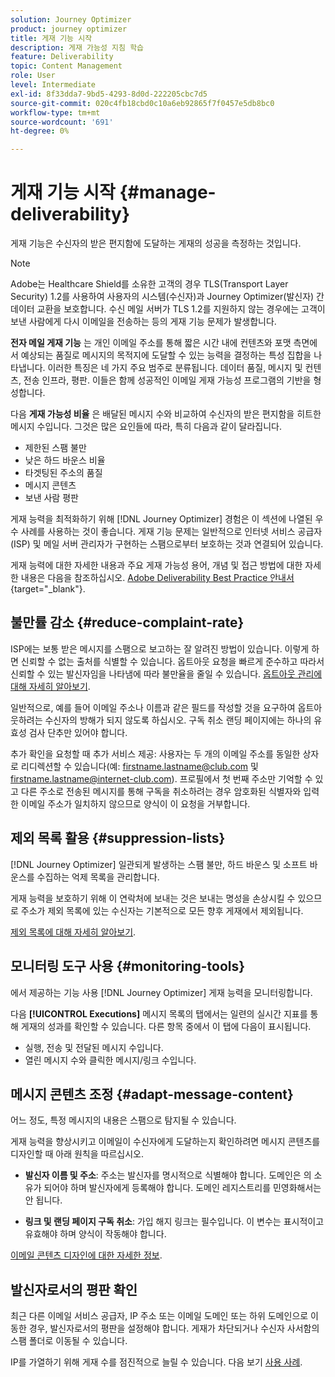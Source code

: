 ```yaml
---
solution: Journey Optimizer
product: journey optimizer
title: 게재 기능 시작
description: 게재 가능성 지침 학습
feature: Deliverability
topic: Content Management
role: User
level: Intermediate
exl-id: 8f33dda7-9bd5-4293-8d0d-222205cbc7d5
source-git-commit: 020c4fb18cbd0c10a6eb92865f7f0457e5db8bc0
workflow-type: tm+mt
source-wordcount: '691'
ht-degree: 0%

---
```


# 게재 기능 시작 {#manage-deliverability}

게재 기능은 수신자의 받은 편지함에 도달하는 게재의 성공을 측정하는 것입니다.

>[!NOTE]
>
>Adobe는 Healthcare Shield를 소유한 고객의 경우 TLS(Transport Layer Security) 1.2를 사용하여 사용자의 시스템(수신자)과 Journey Optimizer(발신자) 간 데이터 교환을 보호합니다. 수신 메일 서버가 TLS 1.2를 지원하지 않는 경우에는 고객이 보낸 사람에게 다시 이메일을 전송하는 등의 게재 기능 문제가 발생합니다.

**전자 메일 게재 기능** 는 개인 이메일 주소를 통해 짧은 시간 내에 컨텐츠와 포맷 측면에서 예상되는 품질로 메시지의 목적지에 도달할 수 있는 능력을 결정하는 특성 집합을 나타냅니다. 이러한 특징은 네 가지 주요 범주로 분류됩니다. 데이터 품질, 메시지 및 컨텐츠, 전송 인프라, 평판. 이들은 함께 성공적인 이메일 게재 가능성 프로그램의 기반을 형성합니다.

다음 **게재 가능성 비율** 은 배달된 메시지 수와 비교하여 수신자의 받은 편지함을 히트한 메시지 수입니다. 그것은 많은 요인들에 따라, 특히 다음과 같이 달라집니다.

* 제한된 스팸 불만
* 낮은 하드 바운스 비율
* 타겟팅된 주소의 품질
* 메시지 콘텐츠
* 보낸 사람 평판

게재 능력을 최적화하기 위해 [!DNL Journey Optimizer] 경험은 이 섹션에 나열된 우수 사례를 사용하는 것이 좋습니다. 게재 기능 문제는 일반적으로 인터넷 서비스 공급자(ISP) 및 메일 서버 관리자가 구현하는 스팸으로부터 보호하는 것과 연결되어 있습니다.

게재 능력에 대한 자세한 내용과 주요 게재 가능성 용어, 개념 및 접근 방법에 대한 자세한 내용은 다음을 참조하십시오. [Adobe Deliverability Best Practice 안내서](https://experienceleague.adobe.com/docs/deliverability-learn/deliverability-best-practice-guide/introduction.html){target=&quot;_blank&quot;}.

## 불만률 감소 {#reduce-complaint-rate}

ISP에는 보통 받은 메시지를 스팸으로 보고하는 잘 알려진 방법이 있습니다. 이렇게 하면 신뢰할 수 없는 출처를 식별할 수 있습니다. 옵트아웃 요청을 빠르게 준수하고 따라서 신뢰할 수 있는 발신자임을 나타냄에 따라 불만율을 줄일 수 있습니다. [옵트아웃 관리에 대해 자세히 알아보기](../privacy/opt-out.md#opt-out-management).

일반적으로, 예를 들어 이메일 주소나 이름과 같은 필드를 작성할 것을 요구하여 옵트아웃하려는 수신자의 방해가 되지 않도록 하십시오. 구독 취소 랜딩 페이지에는 하나의 유효성 검사 단추만 있어야 합니다.

추가 확인을 요청할 때 추가 서비스 제공: 사용자는 두 개의 이메일 주소를 동일한 상자로 리디렉션할 수 있습니다(예: firstname.lastname@club.com 및 firstname.lastname@internet-club.com). 프로필에서 첫 번째 주소만 기억할 수 있고 다른 주소로 전송된 메시지를 통해 구독을 취소하려는 경우 암호화된 식별자와 입력한 이메일 주소가 일치하지 않으므로 양식이 이 요청을 거부합니다.

## 제외 목록 활용 {#suppression-lists}

[!DNL Journey Optimizer] 일관되게 발생하는 스팸 불만, 하드 바운스 및 소프트 바운스를 수집하는 억제 목록을 관리합니다.

게재 능력을 보호하기 위해 이 연락처에 보내는 것은 보내는 명성을 손상시킬 수 있으므로 주소가 제외 목록에 있는 수신자는 기본적으로 모든 향후 게재에서 제외됩니다.

[제외 목록에 대해 자세히 알아보기](suppression-list.md).

## 모니터링 도구 사용 {#monitoring-tools}

에서 제공하는 기능 사용 [!DNL Journey Optimizer] 게재 능력을 모니터링합니다.

다음 **[!UICONTROL Executions]** 메시지 목록의 탭에서는 일련의 실시간 지표를 통해 게재의 성과를 확인할 수 있습니다. 다른 항목 중에서 이 탭에 다음이 표시됩니다.
* 실행, 전송 및 전달된 메시지 수입니다.
* 열린 메시지 수와 클릭한 메시지/링크 수입니다.

## 메시지 콘텐츠 조정 {#adapt-message-content}

어느 정도, 특정 메시지의 내용은 스팸으로 탐지될 수 있습니다.

게재 능력을 향상시키고 이메일이 수신자에게 도달하는지 확인하려면 메시지 콘텐츠를 디자인할 때 아래 원칙을 따르십시오.

* **발신자 이름 및 주소**: 주소는 발신자를 명시적으로 식별해야 합니다. 도메인은 의 소유가 되어야 하며 발신자에게 등록해야 합니다. 도메인 레지스트리를 민영화해서는 안 됩니다.

* **링크 및 랜딩 페이지 구독 취소**: 가입 해지 링크는 필수입니다. 이 변수는 표시적이고 유효해야 하며 양식이 작동해야 합니다.

[이메일 콘텐츠 디자인에 대한 자세한 정보](../email/get-started-email-design.md).

## 발신자로서의 평판 확인

최근 다른 이메일 서비스 공급자, IP 주소 또는 이메일 도메인 또는 하위 도메인으로 이동한 경우, 발신자로서의 평판을 설정해야 합니다. 게재가 차단되거나 수신자 사서함의 스팸 폴더로 이동될 수 있습니다.

IP를 가열하기 위해 게재 수를 점진적으로 늘릴 수 있습니다. 다음 보기 [사용 사례](../building-journeys/ramp-up-deliveries-uc.md).
